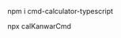 <!-- first you need to install package by run this command -->

 npm i cmd-calculator-typescript

 <!-- then use this  package by run this command -->
 npx calKanwarCmd 
